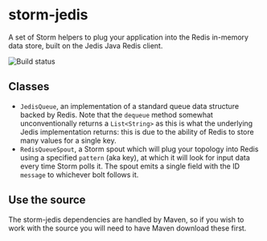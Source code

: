# storm-jedis
A set of Storm helpers to plug your application into the Redis in-memory data store, built on the Jedis Java Redis client.

![Build status](https://travis-ci.org/themasterchef/storm-jedis.svg?branch=master)

## Classes
- `JedisQueue`, an implementation of a standard queue data structure backed by Redis. Note that the `dequeue` method somewhat unconventionally returns a `List<String>` as this is what the underlying Jedis implementation returns: this is due to the ability of Redis to store many values for a single key.
- `RedisQueueSpout`, a Storm spout which will plug your topology into Redis using a specified `pattern` (aka key), at which it will look for input data every time Storm polls it. The spout emits a single field with the ID `message` to whichever bolt follows it.

## Use the source
The storm-jedis dependencies are handled by Maven, so if you wish to work with the source you will need to have Maven download these first.
